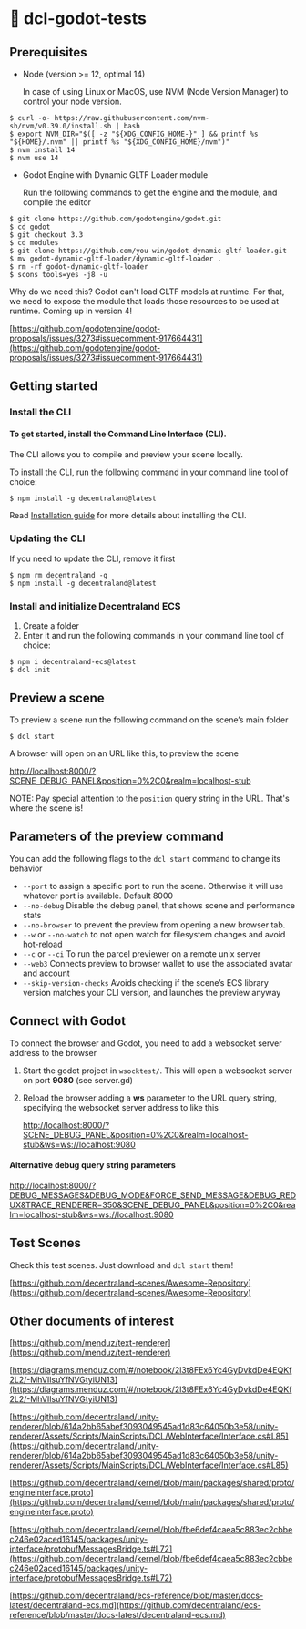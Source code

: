 # 👾 dcl-godot-tests

## Prerequisites

*   Node (version >= 12, optimal 14)

    In case of using Linux or MacOS, use NVM (Node Version Manager) to control your node version.

```
$ curl -o- https://raw.githubusercontent.com/nvm-sh/nvm/v0.39.0/install.sh | bash
$ export NVM_DIR="$([ -z "${XDG_CONFIG_HOME-}" ] && printf %s "${HOME}/.nvm" || printf %s "${XDG_CONFIG_HOME}/nvm")"
$ nvm install 14
$ nvm use 14
```

*   Godot Engine with Dynamic GLTF Loader module

    Run the following commands to get the engine and the module, and compile the editor

```
$ git clone https://github.com/godotengine/godot.git
$ cd godot
$ git checkout 3.3
$ cd modules
$ git clone https://github.com/you-win/godot-dynamic-gltf-loader.git
$ mv godot-dynamic-gltf-loader/dynamic-gltf-loader .
$ rm -rf godot-dynamic-gltf-loader
$ scons tools=yes -j8 -u
```

Why do we need this? Godot can't load GLTF models at runtime. For that, we need to expose the module that loads those resources to be used at runtime. Coming up in version 4!

[https://github.com/godotengine/godot-proposals/issues/3273#issuecomment-917664431](https://github.com/godotengine/godot-proposals/issues/3273#issuecomment-917664431)

## Getting started

### Install the CLI <a href="#install-the-cli" id="install-the-cli"></a>

#### To get started, install the Command Line Interface (CLI).

The CLI allows you to compile and preview your scene locally.

To install the CLI, run the following command in your command line tool of choice:

```
$ npm install -g decentraland@latest
```

Read [Installation guide](https://docs.decentraland.org/development-guide/installation-guide/) for more details about installing the CLI.

### Updating the CLI

If you need to update the CLI, remove it first

```
$ npm rm decentraland -g
$ npm install -g decentraland@latest
```

### Install and initialize Decentraland ECS

1. Create a folder
2. Enter it and run the following commands in your command line tool of choice:

```
$ npm i decentraland-ecs@latest
$ dcl init
```

## Preview a scene

To preview a scene run the following command on the scene’s main folder

```
$ dcl start
```

A browser will open on an URL like this, to preview the scene

[http://localhost:8000/?SCENE\_DEBUG\_PANEL\&position=0%2C0\&realm=localhost-stub](http://localhost:8000/?SCENE\_DEBUG\_PANEL\&position=0%2C0\&realm=localhost-stub)

NOTE: Pay special attention to the `position` query string in the URL. That's where the scene is!

## Parameters of the preview command

You can add the following flags to the `dcl start` command to change its behavior

* `--port` to assign a specific port to run the scene. Otherwise it will use whatever port is available. Default 8000
* `--no-debug` Disable the debug panel, that shows scene and performance stats
* `--no-browser` to prevent the preview from opening a new browser tab.
* `--w` or `--no-watch` to not open watch for filesystem changes and avoid hot-reload
* `--c` or `--ci` To run the parcel previewer on a remote unix server
* `--web3` Connects preview to browser wallet to use the associated avatar and account
* `--skip-version-checks` Avoids checking if the scene’s ECS library version matches your CLI version, and launches the preview anyway

## Connect with Godot

To connect the browser and Godot, you need to add a websocket server address to the browser

1. Start the godot project in `wsocktest/`. This will open a websocket server on port **9080** (see server.gd)
2.  Reload the browser adding a **ws** parameter to the URL query string, specifying the websocket server address to like this

    [http://localhost:8000/?SCENE\_DEBUG\_PANEL\&position=0%2C0\&realm=localhost-stub\&ws=ws://localhost:9080](http://localhost:8000/?SCENE\_DEBUG\_PANEL\&position=0%2C0\&realm=localhost-stub\&ws=ws://localhost:9080)

#### Alternative debug query string parameters

[http://localhost:8000/?DEBUG\_MESSAGES\&DEBUG\_MODE\&FORCE\_SEND\_MESSAGE\&DEBUG\_REDUX\&TRACE\_RENDERER=350\&SCENE\_DEBUG\_PANEL\&position=0%2C0\&realm=localhost-stub\&ws=ws://localhost:9080](http://localhost:8000/?DEBUG\_MESSAGES\&DEBUG\_MODE\&FORCE\_SEND\_MESSAGE\&DEBUG\_REDUX\&TRACE\_RENDERER=350\&SCENE\_DEBUG\_PANEL\&position=0%2C0\&realm=localhost-stub\&ws=ws://localhost:9080)

## Test Scenes

Check this test scenes. Just download and `dcl start` them!

[https://github.com/decentraland-scenes/Awesome-Repository](https://github.com/decentraland-scenes/Awesome-Repository)

## Other documents of interest

[https://github.com/menduz/text-renderer](https://github.com/menduz/text-renderer)

[https://diagrams.menduz.com/#/notebook/2l3t8FEx6Yc4GyDvkdDe4EQKf2L2/-MhVIlsuYfNVGtyiUN13](https://diagrams.menduz.com/#/notebook/2l3t8FEx6Yc4GyDvkdDe4EQKf2L2/-MhVIlsuYfNVGtyiUN13)

[https://github.com/decentraland/unity-renderer/blob/614a2bb65abef3093049545ad1d83c64050b3e58/unity-renderer/Assets/Scripts/MainScripts/DCL/WebInterface/Interface.cs#L85](https://github.com/decentraland/unity-renderer/blob/614a2bb65abef3093049545ad1d83c64050b3e58/unity-renderer/Assets/Scripts/MainScripts/DCL/WebInterface/Interface.cs#L85)

[https://github.com/decentraland/kernel/blob/main/packages/shared/proto/engineinterface.proto](https://github.com/decentraland/kernel/blob/main/packages/shared/proto/engineinterface.proto)

[https://github.com/decentraland/kernel/blob/fbe6def4caea5c883ec2cbbec246e02aced16145/packages/unity-interface/protobufMessagesBridge.ts#L72](https://github.com/decentraland/kernel/blob/fbe6def4caea5c883ec2cbbec246e02aced16145/packages/unity-interface/protobufMessagesBridge.ts#L72)

[https://github.com/decentraland/ecs-reference/blob/master/docs-latest/decentraland-ecs.md](https://github.com/decentraland/ecs-reference/blob/master/docs-latest/decentraland-ecs.md)
